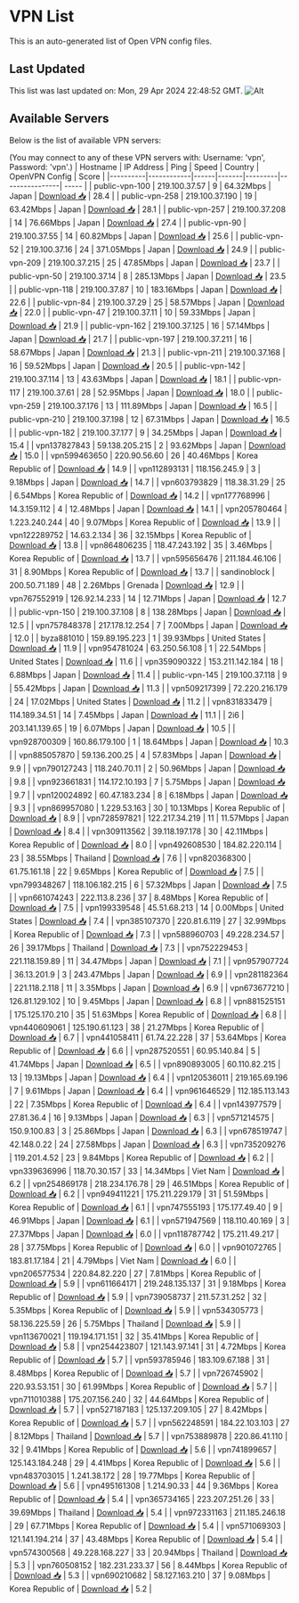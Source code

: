 # VPN List

This is an auto-generated list of Open VPN config files.

## Last Updated

This list was last updated on: Mon, 29 Apr 2024 22:48:52 GMT.
![Alt](https://repobeats.axiom.co/api/embed/186b98318ef1479477931607c1ad7d823f12451f.svg "Repobeats analytics image")

## Available Servers

Below is the list of available VPN servers:

(You may connect to any of these VPN servers with: Username: 'vpn', Password: 'vpn'.)
| Hostname | IP Address | Ping | Speed | Country | OpenVPN Config | Score |
|----------|------------|------|-------|---------|----------------| ----- |
| public-vpn-100 | 219.100.37.57 | 9 | 64.32Mbps | Japan | [Download 📥](./configs/server_0_JP.ovpn) | 28.4 |
| public-vpn-258 | 219.100.37.190 | 19 | 63.42Mbps | Japan | [Download 📥](./configs/server_1_JP.ovpn) | 28.1 |
| public-vpn-257 | 219.100.37.208 | 14 | 76.66Mbps | Japan | [Download 📥](./configs/server_2_JP.ovpn) | 27.4 |
| public-vpn-90 | 219.100.37.55 | 14 | 60.82Mbps | Japan | [Download 📥](./configs/server_3_JP.ovpn) | 25.6 |
| public-vpn-52 | 219.100.37.16 | 24 | 371.05Mbps | Japan | [Download 📥](./configs/server_4_JP.ovpn) | 24.9 |
| public-vpn-209 | 219.100.37.215 | 25 | 47.85Mbps | Japan | [Download 📥](./configs/server_5_JP.ovpn) | 23.7 |
| public-vpn-50 | 219.100.37.14 | 8 | 285.13Mbps | Japan | [Download 📥](./configs/server_6_JP.ovpn) | 23.5 |
| public-vpn-118 | 219.100.37.87 | 10 | 183.16Mbps | Japan | [Download 📥](./configs/server_7_JP.ovpn) | 22.6 |
| public-vpn-84 | 219.100.37.29 | 25 | 58.57Mbps | Japan | [Download 📥](./configs/server_8_JP.ovpn) | 22.0 |
| public-vpn-47 | 219.100.37.11 | 10 | 59.33Mbps | Japan | [Download 📥](./configs/server_9_JP.ovpn) | 21.9 |
| public-vpn-162 | 219.100.37.125 | 16 | 57.14Mbps | Japan | [Download 📥](./configs/server_10_JP.ovpn) | 21.7 |
| public-vpn-197 | 219.100.37.211 | 16 | 58.67Mbps | Japan | [Download 📥](./configs/server_11_JP.ovpn) | 21.3 |
| public-vpn-211 | 219.100.37.168 | 16 | 59.52Mbps | Japan | [Download 📥](./configs/server_12_JP.ovpn) | 20.5 |
| public-vpn-142 | 219.100.37.114 | 13 | 43.63Mbps | Japan | [Download 📥](./configs/server_13_JP.ovpn) | 18.1 |
| public-vpn-117 | 219.100.37.61 | 28 | 52.95Mbps | Japan | [Download 📥](./configs/server_14_JP.ovpn) | 18.0 |
| public-vpn-259 | 219.100.37.176 | 13 | 111.89Mbps | Japan | [Download 📥](./configs/server_15_JP.ovpn) | 16.5 |
| public-vpn-210 | 219.100.37.198 | 12 | 67.31Mbps | Japan | [Download 📥](./configs/server_16_JP.ovpn) | 16.5 |
| public-vpn-182 | 219.100.37.177 | 9 | 34.25Mbps | Japan | [Download 📥](./configs/server_17_JP.ovpn) | 15.4 |
| vpn137827843 | 59.138.205.215 | 2 | 93.62Mbps | Japan | [Download 📥](./configs/server_18_JP.ovpn) | 15.0 |
| vpn599463650 | 220.90.56.60 | 26 | 40.46Mbps | Korea Republic of | [Download 📥](./configs/server_19_KR.ovpn) | 14.9 |
| vpn112893131 | 118.156.245.9 | 3 | 9.18Mbps | Japan | [Download 📥](./configs/server_20_JP.ovpn) | 14.7 |
| vpn603793829 | 118.38.31.29 | 25 | 6.54Mbps | Korea Republic of | [Download 📥](./configs/server_21_KR.ovpn) | 14.2 |
| vpn177768996 | 14.3.159.112 | 4 | 12.48Mbps | Japan | [Download 📥](./configs/server_22_JP.ovpn) | 14.1 |
| vpn205780464 | 1.223.240.244 | 40 | 9.07Mbps | Korea Republic of | [Download 📥](./configs/server_23_KR.ovpn) | 13.9 |
| vpn122289752 | 14.63.2.134 | 36 | 32.15Mbps | Korea Republic of | [Download 📥](./configs/server_24_KR.ovpn) | 13.8 |
| vpn864806235 | 118.47.243.192 | 35 | 3.46Mbps | Korea Republic of | [Download 📥](./configs/server_25_KR.ovpn) | 13.7 |
| vpn595656476 | 211.184.46.106 | 31 | 8.90Mbps | Korea Republic of | [Download 📥](./configs/server_26_KR.ovpn) | 13.7 |
| sandinoblock | 200.50.71.189 | 48 | 2.26Mbps | Grenada | [Download 📥](./configs/server_27_GD.ovpn) | 12.9 |
| vpn767552919 | 126.92.14.233 | 14 | 12.71Mbps | Japan | [Download 📥](./configs/server_28_JP.ovpn) | 12.7 |
| public-vpn-150 | 219.100.37.108 | 8 | 138.28Mbps | Japan | [Download 📥](./configs/server_29_JP.ovpn) | 12.5 |
| vpn757848378 | 217.178.12.254 | 7 | 7.00Mbps | Japan | [Download 📥](./configs/server_30_JP.ovpn) | 12.0 |
| byza881010 | 159.89.195.223 | 1 | 39.93Mbps | United States | [Download 📥](./configs/server_31_US.ovpn) | 11.9 |
| vpn954781024 | 63.250.56.108 | 1 | 22.54Mbps | United States | [Download 📥](./configs/server_32_US.ovpn) | 11.6 |
| vpn359090322 | 153.211.142.184 | 18 | 6.88Mbps | Japan | [Download 📥](./configs/server_33_JP.ovpn) | 11.4 |
| public-vpn-145 | 219.100.37.118 | 9 | 55.42Mbps | Japan | [Download 📥](./configs/server_34_JP.ovpn) | 11.3 |
| vpn509217399 | 72.220.216.179 | 24 | 17.02Mbps | United States | [Download 📥](./configs/server_35_US.ovpn) | 11.2 |
| vpn831833479 | 114.189.34.51 | 14 | 7.45Mbps | Japan | [Download 📥](./configs/server_36_JP.ovpn) | 11.1 |
| 2i6 | 203.141.139.65 | 19 | 6.07Mbps | Japan | [Download 📥](./configs/server_37_JP.ovpn) | 10.5 |
| vpn928700309 | 160.86.179.100 | 1 | 18.64Mbps | Japan | [Download 📥](./configs/server_38_JP.ovpn) | 10.3 |
| vpn885057870 | 59.136.200.25 | 4 | 57.83Mbps | Japan | [Download 📥](./configs/server_39_JP.ovpn) | 9.9 |
| vpn790127243 | 118.240.70.11 | 2 | 50.96Mbps | Japan | [Download 📥](./configs/server_40_JP.ovpn) | 9.8 |
| vpn923661831 | 114.172.10.193 | 7 | 5.75Mbps | Japan | [Download 📥](./configs/server_41_JP.ovpn) | 9.7 |
| vpn120024892 | 60.47.183.234 | 8 | 6.18Mbps | Japan | [Download 📥](./configs/server_42_JP.ovpn) | 9.3 |
| vpn869957080 | 1.229.53.163 | 30 | 10.13Mbps | Korea Republic of | [Download 📥](./configs/server_43_KR.ovpn) | 8.9 |
| vpn728597821 | 122.217.34.219 | 11 | 11.57Mbps | Japan | [Download 📥](./configs/server_44_JP.ovpn) | 8.4 |
| vpn309113562 | 39.118.197.178 | 30 | 42.11Mbps | Korea Republic of | [Download 📥](./configs/server_45_KR.ovpn) | 8.0 |
| vpn492608530 | 184.82.220.114 | 23 | 38.55Mbps | Thailand | [Download 📥](./configs/server_46_TH.ovpn) | 7.6 |
| vpn820368300 | 61.75.161.18 | 22 | 9.65Mbps | Korea Republic of | [Download 📥](./configs/server_47_KR.ovpn) | 7.5 |
| vpn799348267 | 118.106.182.215 | 6 | 57.32Mbps | Japan | [Download 📥](./configs/server_48_JP.ovpn) | 7.5 |
| vpn661074243 | 222.113.8.236 | 37 | 8.48Mbps | Korea Republic of | [Download 📥](./configs/server_49_KR.ovpn) | 7.5 |
| vpn199339548 | 45.51.68.213 | 14 | 0.00Mbps | United States | [Download 📥](./configs/server_50_US.ovpn) | 7.4 |
| vpn385107370 | 220.81.6.119 | 27 | 32.99Mbps | Korea Republic of | [Download 📥](./configs/server_51_KR.ovpn) | 7.3 |
| vpn588960703 | 49.228.234.57 | 26 | 39.17Mbps | Thailand | [Download 📥](./configs/server_52_TH.ovpn) | 7.3 |
| vpn752229453 | 221.118.159.89 | 11 | 34.47Mbps | Japan | [Download 📥](./configs/server_53_JP.ovpn) | 7.1 |
| vpn957907724 | 36.13.201.9 | 3 | 243.47Mbps | Japan | [Download 📥](./configs/server_54_JP.ovpn) | 6.9 |
| vpn281182364 | 221.118.2.118 | 11 | 3.35Mbps | Japan | [Download 📥](./configs/server_55_JP.ovpn) | 6.9 |
| vpn673677210 | 126.81.129.102 | 10 | 9.45Mbps | Japan | [Download 📥](./configs/server_56_JP.ovpn) | 6.8 |
| vpn881525151 | 175.125.170.210 | 35 | 51.63Mbps | Korea Republic of | [Download 📥](./configs/server_57_KR.ovpn) | 6.8 |
| vpn440609061 | 125.190.61.123 | 38 | 21.27Mbps | Korea Republic of | [Download 📥](./configs/server_58_KR.ovpn) | 6.7 |
| vpn441058411 | 61.74.22.228 | 37 | 53.64Mbps | Korea Republic of | [Download 📥](./configs/server_59_KR.ovpn) | 6.6 |
| vpn287520551 | 60.95.140.84 | 5 | 41.74Mbps | Japan | [Download 📥](./configs/server_60_JP.ovpn) | 6.5 |
| vpn890893005 | 60.110.82.215 | 13 | 19.13Mbps | Japan | [Download 📥](./configs/server_61_JP.ovpn) | 6.4 |
| vpn120536011 | 219.165.69.196 | 7 | 9.61Mbps | Japan | [Download 📥](./configs/server_62_JP.ovpn) | 6.4 |
| vpn961646529 | 112.185.113.143 | 22 | 7.35Mbps | Korea Republic of | [Download 📥](./configs/server_63_KR.ovpn) | 6.4 |
| vpn143977579 | 27.81.36.4 | 16 | 9.13Mbps | Japan | [Download 📥](./configs/server_64_JP.ovpn) | 6.3 |
| vpn571214575 | 150.9.100.83 | 3 | 25.86Mbps | Japan | [Download 📥](./configs/server_65_JP.ovpn) | 6.3 |
| vpn678519747 | 42.148.0.22 | 24 | 27.58Mbps | Japan | [Download 📥](./configs/server_66_JP.ovpn) | 6.3 |
| vpn735209276 | 119.201.4.52 | 23 | 9.84Mbps | Korea Republic of | [Download 📥](./configs/server_67_KR.ovpn) | 6.2 |
| vpn339636996 | 118.70.30.157 | 33 | 14.34Mbps | Viet Nam | [Download 📥](./configs/server_68_VN.ovpn) | 6.2 |
| vpn254869178 | 218.234.176.78 | 29 | 46.51Mbps | Korea Republic of | [Download 📥](./configs/server_69_KR.ovpn) | 6.2 |
| vpn949411221 | 175.211.229.179 | 31 | 51.59Mbps | Korea Republic of | [Download 📥](./configs/server_70_KR.ovpn) | 6.1 |
| vpn747555193 | 175.177.49.40 | 9 | 46.91Mbps | Japan | [Download 📥](./configs/server_71_JP.ovpn) | 6.1 |
| vpn571947569 | 118.110.40.169 | 3 | 27.37Mbps | Japan | [Download 📥](./configs/server_72_JP.ovpn) | 6.0 |
| vpn118787742 | 175.211.49.217 | 28 | 37.75Mbps | Korea Republic of | [Download 📥](./configs/server_73_KR.ovpn) | 6.0 |
| vpn901072765 | 183.81.17.184 | 21 | 4.79Mbps | Viet Nam | [Download 📥](./configs/server_74_VN.ovpn) | 6.0 |
| vpn206577534 | 220.84.82.220 | 27 | 7.81Mbps | Korea Republic of | [Download 📥](./configs/server_75_KR.ovpn) | 5.9 |
| vpn611664171 | 219.248.135.137 | 31 | 9.18Mbps | Korea Republic of | [Download 📥](./configs/server_76_KR.ovpn) | 5.9 |
| vpn739058737 | 211.57.31.252 | 32 | 5.35Mbps | Korea Republic of | [Download 📥](./configs/server_77_KR.ovpn) | 5.9 |
| vpn534305773 | 58.136.225.59 | 26 | 5.75Mbps | Thailand | [Download 📥](./configs/server_78_TH.ovpn) | 5.9 |
| vpn113670021 | 119.194.171.151 | 32 | 35.41Mbps | Korea Republic of | [Download 📥](./configs/server_79_KR.ovpn) | 5.8 |
| vpn254423807 | 121.143.97.141 | 31 | 4.72Mbps | Korea Republic of | [Download 📥](./configs/server_80_KR.ovpn) | 5.7 |
| vpn593785946 | 183.109.67.188 | 31 | 8.48Mbps | Korea Republic of | [Download 📥](./configs/server_81_KR.ovpn) | 5.7 |
| vpn726745902 | 220.93.53.151 | 30 | 61.99Mbps | Korea Republic of | [Download 📥](./configs/server_82_KR.ovpn) | 5.7 |
| vpn711010388 | 175.207.156.240 | 32 | 44.64Mbps | Korea Republic of | [Download 📥](./configs/server_83_KR.ovpn) | 5.7 |
| vpn527187183 | 125.137.209.105 | 27 | 8.42Mbps | Korea Republic of | [Download 📥](./configs/server_84_KR.ovpn) | 5.7 |
| vpn562248591 | 184.22.103.103 | 27 | 8.12Mbps | Thailand | [Download 📥](./configs/server_85_TH.ovpn) | 5.7 |
| vpn753889878 | 220.86.41.110 | 32 | 9.41Mbps | Korea Republic of | [Download 📥](./configs/server_86_KR.ovpn) | 5.6 |
| vpn741899657 | 125.143.184.248 | 29 | 4.41Mbps | Korea Republic of | [Download 📥](./configs/server_87_KR.ovpn) | 5.6 |
| vpn483703015 | 1.241.38.172 | 28 | 19.77Mbps | Korea Republic of | [Download 📥](./configs/server_88_KR.ovpn) | 5.6 |
| vpn495161308 | 1.214.90.33 | 44 | 9.36Mbps | Korea Republic of | [Download 📥](./configs/server_89_KR.ovpn) | 5.4 |
| vpn365734165 | 223.207.251.26 | 33 | 39.69Mbps | Thailand | [Download 📥](./configs/server_90_TH.ovpn) | 5.4 |
| vpn972331163 | 211.185.246.18 | 29 | 67.71Mbps | Korea Republic of | [Download 📥](./configs/server_91_KR.ovpn) | 5.4 |
| vpn571069303 | 121.141.194.214 | 37 | 43.48Mbps | Korea Republic of | [Download 📥](./configs/server_92_KR.ovpn) | 5.4 |
| vpn574300568 | 49.228.168.227 | 33 | 20.94Mbps | Thailand | [Download 📥](./configs/server_93_TH.ovpn) | 5.3 |
| vpn760508152 | 182.231.233.37 | 56 | 8.44Mbps | Korea Republic of | [Download 📥](./configs/server_94_KR.ovpn) | 5.3 |
| vpn690210682 | 58.127.163.210 | 37 | 9.08Mbps | Korea Republic of | [Download 📥](./configs/server_95_KR.ovpn) | 5.2 |
